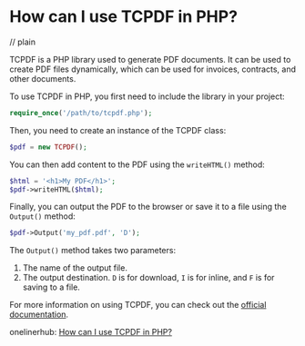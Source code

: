 # How can I use TCPDF in PHP?
// plain

TCPDF is a PHP library used to generate PDF documents. It can be used to create PDF files dynamically, which can be used for invoices, contracts, and other documents.

To use TCPDF in PHP, you first need to include the library in your project:

```php
require_once('/path/to/tcpdf.php');
```

Then, you need to create an instance of the TCPDF class:

```php
$pdf = new TCPDF();
```

You can then add content to the PDF using the `writeHTML()` method:

```php
$html = '<h1>My PDF</h1>';
$pdf->writeHTML($html);
```

Finally, you can output the PDF to the browser or save it to a file using the `Output()` method:

```php
$pdf->Output('my_pdf.pdf', 'D');
```

The `Output()` method takes two parameters:

1. The name of the output file.
2. The output destination. `D` is for download, `I` is for inline, and `F` is for saving to a file.

For more information on using TCPDF, you can check out the [official documentation](https://tcpdf.org/docs/).

onelinerhub: [How can I use TCPDF in PHP?](https://onelinerhub.com/php-tcpdf/how-can-i-use-tcpdf-in-php)
